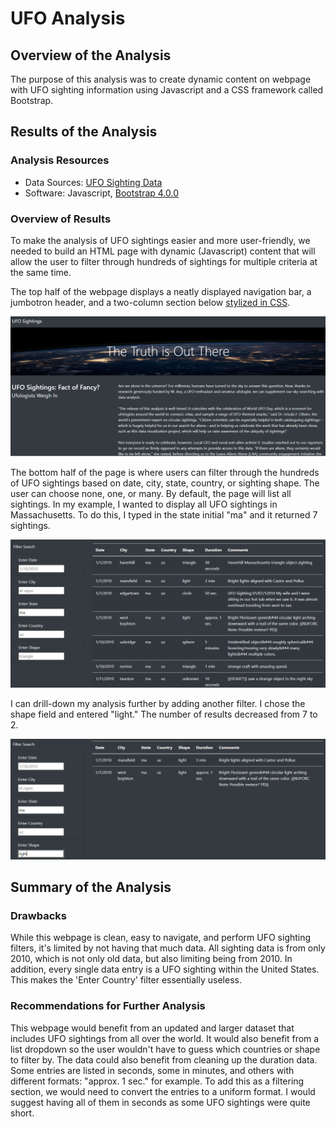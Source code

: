 # UFO Analysis

## Overview of the Analysis
The purpose of this analysis was to create dynamic content on webpage with UFO sighting information using Javascript and a CSS framework called Bootstrap. 

## Results of the Analysis

### Analysis Resources
* Data Sources: [UFO Sighting Data](https://github.com/dwwatson1/UFOs/blob/main/static/js/data.js)
* Software: Javascript, [Bootstrap 4.0.0](https://getbootstrap.com/docs/4.0/getting-started/introduction/)

### Overview of Results 
To make the analysis of UFO sightings easier and more user-friendly, we needed to build an HTML page with dynamic (Javascript) content that will allow the user to filter through hundreds of sightings for multiple criteria at the same time. 

The top half of the webpage displays a neatly displayed navigation bar, a jumbotron header, and a two-column section below [stylized in CSS](https://github.com/dwwatson1/UFOs/blob/main/static/css/style.css).

![module_page_display](https://github.com/dwwatson1/UFOs/blob/main/module_page_display.PNG)

The bottom half of the page is where users can filter through the hundreds of UFO sightings based on date, city, state, country, or sighting shape. The user can choose none, one, or many. By default, the page will list all sightings. In my example, I wanted to display all UFO sightings in Massachusetts. To do this, I typed in the state initial "ma" and it returned 7 sightings. 

![challenge_filter_example](https://github.com/dwwatson1/UFOs/blob/main/challenge_filter_example.PNG)

I can drill-down my analysis further by adding another filter. I chose the shape field and entered "light." The number of results decreased from 7 to 2.

![challenge_filter_example_2](https://github.com/dwwatson1/UFOs/blob/main/challenge_filter_example_2.PNG)

## Summary of the Analysis

### Drawbacks

While this webpage is clean, easy to navigate, and perform UFO sighting filters, it's limited by not having that much data. All sighting data is from only 2010, which is not only old data, but also limiting being from 2010. In addition, every single data entry is a UFO sighting within the United States. This makes the 'Enter Country' filter essentially useless. 

### Recommendations for Further Analysis

This webpage would benefit from an updated and larger dataset that includes UFO sightings from all over the world. It would also benefit from a list dropdown so the user wouldn't have to guess which countries or shape to filter by. The data could also benefit from cleaning up the duration data. Some entries are listed in seconds, some in minutes, and others with different formats: "approx. 1 sec." for example. To add this as a filtering section, we would need to convert the entries to a uniform format. I would suggest having all of them in seconds as some UFO sightings were quite short.
